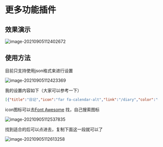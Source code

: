# 更多功能插件

## 效果演示

![image-20210905112402672](https://img.xiaoyou66.com/2021/09/05/414a12d528241.png)

## 使用方法

目前只支持使用json格式来进行设置

![image-20210905112423369](https://img.xiaoyou66.com/2021/09/05/fe3c342c730d0.png)

我的设置内容如下（大家可以参考一下）

```json
[{"title":"日记","icon":"far fa-calendar-alt","link":"/diary","color":"#5FB878"},{"title":"赞助博主","icon":"fas fa-donate","link":"/more/sponsors","color":"#FFB800"},{"title":"友人帐","icon":"fas fa-child","link":"/more/friends","color":"#01AAED"},{"title":"我的追番","icon":"fas fa-ghost","link":"/more/animations","color":"#f25d8e"},{"title":"我的项目","icon":"fas fa-tasks","link":"/more/projects","color":"#909399"},{"title":"我的豆瓣","icon":"fas fa-book-open","link":"/more/dou_ban","color":"#41ac52"},{"title":"个人介绍","icon":"far fa-smile-wink","link":"/more/me","color":"#82c91e"},{"title":"个人导航","icon":"far fa-compass","link":"/more/navigation","color":"#4285f4"},{"title":"弹幕留言墙","icon":"far fa-comment","link":"/more/barrages","color":"#001c40"}]
```

icon图标可以去[Font Awesome](https://fontawesome.com/) 找，自己搜索图标

![image-20210905112537835](https://img.xiaoyou66.com/2021/09/05/784b5f036ee58.png)

找到适合的后可以点进去，复制下面这一段就可以了

![image-20210905112613258](https://img.xiaoyou66.com/2021/09/05/7ef6185cce22d.png)